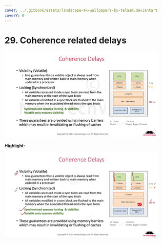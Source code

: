 ```yaml
---
cover: ../.gitbook/assets/landscape-4k-wallpapers-by-telasm.deviantart.com (18).jpg
coverY: 0
---
```


# 29. Coherence related delays

![](<../.gitbook/assets/image (37).png>)

**Highlight:**

![](<../.gitbook/assets/image (21).png>)
